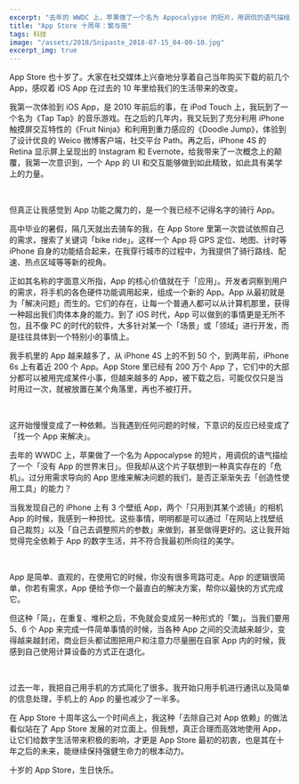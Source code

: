 ```yaml
---
excerpt: "去年的 WWDC 上，苹果做了一个名为 Appocalypse 的短片，用调侃的语气描绘了一个「没有 App 的世界末日」。但我却从这个片子联想到一种真实存在的「危机」。过分用需求导向的 App 思维来解决问题的我们，是否正渐渐失去「创造性使用工具」的能力？"
title: "App Store 十周年：繁与简"
tags: 科技
image: "/assets/2018/Snipaste_2018-07-15_04-00-10.jpg"
excerpt_img: true
---
```


App Store 也十岁了。大家在社交媒体上兴奋地分享着自己当年购买下载的前几个 App，感叹着 iOS App 在过去的 10 年里给我们的生活带来的改变。

我第一次体验到 iOS App，是 2010 年前后的事，在 iPod Touch 上，我玩到了一个名为《Tap Tap》的音乐游戏。在之后的几年内，我又玩到了充分利用 iPhone 触摸屏交互特性的《Fruit Ninja》和利用到重力感应的《Doodle Jump》，体验到了设计优良的 Weico 微博客户端，社交平台 Path。再之后，iPhone 4S 的 Retina 显示屏上呈现出的 Instagram 和 Evernote，给我带来了一次概念上的颠覆，我第一次意识到，一个 App 的 UI 和交互能够做到如此精致，如此具有美学上的力量。

<br>

但真正让我感觉到 App 功能之魔力的，是一个我已经不记得名字的骑行 App。

高中毕业的暑假，隔几天就出去骑车的我，在 App Store 里第一次尝试依照自己的需求，搜索了关键词「bike ride」。这样一个 App 将 GPS 定位、地图、计时等 iPhone 自身的功能结合起来，在我穿行城市的过程中，为我提供了骑行路线、配速、热点区域等等新的视角。

正如其名称的字面意义所指，App 的核心价值就在于「应用」。开发者洞察到用户的需求，将手机的各色硬件功能调用起来，组成一个新的 App。App 从最初就是为「解决问题」而生的。它们的存在，让每一个普通人都可以从计算机那里，获得一种超出我们肉体本身的能力。到了 iOS 时代，App 可以做到的事情更是无所不包，且不像 PC 的时代的软件，大多针对某一个「场景」或「领域」进行开发，而是往往具体到一个特别小的事情上。

我手机里的 App 越来越多了，从 iPhone 4S 上的不到 50 个，到两年前，iPhone 6s 上有着近 200 个 App。App Store 里已经有 200 万个 App 了，它们中的大部分都可以被用完成某件小事，但越来越多的 App，被下载之后，可能仅仅只是当时用过一次，就被放置在某个角落里，再也不被打开。

<br>

这开始慢慢变成了一种依赖。当我遇到任何问题的时候，下意识的反应已经变成了「找一个 App 来解决」。

去年的 WWDC 上，苹果做了一个名为 Appocalypse 的短片，用调侃的语气描绘了一个「没有 App 的世界末日」。但我却从这个片子联想到一种真实存在的「危机」。过分用需求导向的 App 思维来解决问题的我们，是否正渐渐失去「创造性使用工具」的能力？

当我发现自己的 iPhone 上有 3 个壁纸 App，两个「只用到其某个滤镜」的相机 App 的时候，我感到一种担忧。这些事情，明明都是可以通过「在网站上找壁纸自己裁剪」以及「自己去调整照片的参数」来做到，甚至做得更好的。这让我开始觉得完全依赖于 App 的数字生活，并不符合我最初所向往的美学。

<br>

App 是简单、直观的，在使用它的时候，你没有很多弯路可走。App 的逻辑很简单，你若有需求，App 便给予你一个最直白的解决方案，帮你以最快的方式完成它。

但这种「简」，在重复、堆积之后，不免就会变成另一种形式的「繁」。当我们要用 5、6 个 App 来完成一件简单事情的时候，当各种 App 之间的交流越来越少，变得越来越封闭，商业巨头都试图把用户和注意力尽量圈在自家 App 内的时候，我感到自己使用计算设备的方式正在退化。

<br>

过去一年，我把自己用手机的方式简化了很多。我开始只用手机进行通讯以及简单的信息处理，手机上的 App 的量也减少了一半多。

在 App Store 十周年这么一个时间点上，我这种「去除自己对 App 依赖」的做法看似站在了 App Store 发展的对立面上。但我想，真正合理而高效地使用 App，让它们给数字生活带来积极的影响，才更是 App Store 最初的初衷，也是其在十年之后的未来，能继续保持强健生命力的根本动力。

十岁的 App Store，生日快乐。